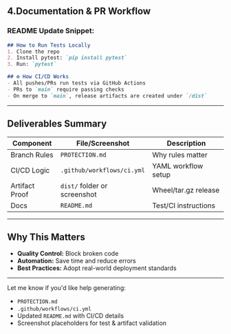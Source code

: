 
## 4.Documentation & PR Workflow

### README Update Snippet:

```markdown
## How to Run Tests Locally
1. Clone the repo
2. Install pytest: `pip install pytest`
3. Run: `pytest`

## ⚙️ How CI/CD Works
- All pushes/PRs run tests via GitHub Actions
- PRs to `main` require passing checks
- On merge to `main`, release artifacts are created under `/dist`
```

---

## Deliverables Summary

| Component      | File/Screenshot              | Description          |
| -------------- | ---------------------------- | -------------------- |
| Branch Rules   | `PROTECTION.md`              | Why rules matter     |
| CI/CD Logic    | `.github/workflows/ci.yml`   | YAML workflow setup  |
| Artifact Proof | `dist/` folder or screenshot | Wheel/tar.gz release |
| Docs           | `README.md`                  | Test/CI instructions |

---

## Why This Matters

* **Quality Control:** Block broken code
* **Automation:** Save time and reduce errors
* **Best Practices:** Adopt real-world deployment standards

---

Let me know if you'd like help generating:

* `PROTECTION.md`
* `.github/workflows/ci.yml`
* Updated `README.md` with CI/CD details
* Screenshot placeholders for test & artifact validation
